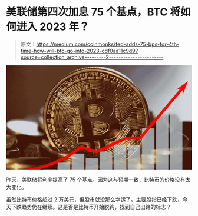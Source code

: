 # 美联储第四次加息 75 个基点，BTC 将如何进入 2023 年？

> 原文：<https://medium.com/coinmonks/fed-adds-75-bps-for-4th-time-how-will-btc-go-into-2023-cdf0aa11c9d9?source=collection_archive---------2----------------------->

![](img/050ab3ba9e6218b83fbaf6f2de99503c.png)

昨天，美联储将利率提高了 75 个基点。因为这与预期一致，比特币的价格没有太大变化。

虽然比特币价格超过 2 万美元，但股市就没那么幸运了。主要股指已经下跌，今天下跌趋势仍在继续。这是否是比特币开始脱钩，找到自己出路的标志？